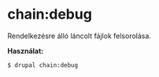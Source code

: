# chain:debug
Rendelkezésre álló láncolt fájlok felsorolása.

**Használat:**
```
$ drupal chain:debug
```
